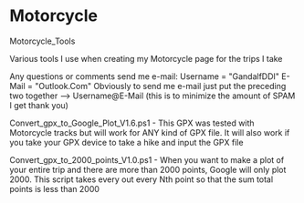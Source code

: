# Motorcycle
Motorcycle_Tools

Various tools I use when creating my Motorcycle page for the trips I take

Any questions or comments send me e-mail:
Username = "GandalfDDI"
E-Mail = "Outlook.Com"
Obviously to send me e-mail just put the preceding two together --> Username@E-Mail (this is to minimize the amount of SPAM I get thank you)

Convert_gpx_to_Google_Plot_V1.6.ps1 - This GPX was tested with Motorcycle tracks but will work for ANY kind of GPX file. It will also work if you take your GPX device to take a hike and input the GPX file

Convert_gpx_to_2000_points_V1.0.ps1 - When you want to make a plot of your entire trip and there are more than 2000 points, Google will only plot 2000. This script takes every out every Nth point so that the sum total points is less than 2000
